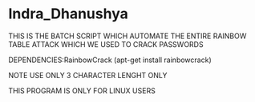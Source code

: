 # Indra_Dhanushya
THIS IS THE BATCH SCRIPT WHICH AUTOMATE THE ENTIRE RAINBOW TABLE ATTACK WHICH WE USED TO CRACK PASSWORDS

DEPENDENCIES:RainbowCrack (apt-get install rainbowcrack)

NOTE USE ONLY 3 CHARACTER LENGHT ONLY

THIS PROGRAM IS ONLY FOR LINUX USERS
